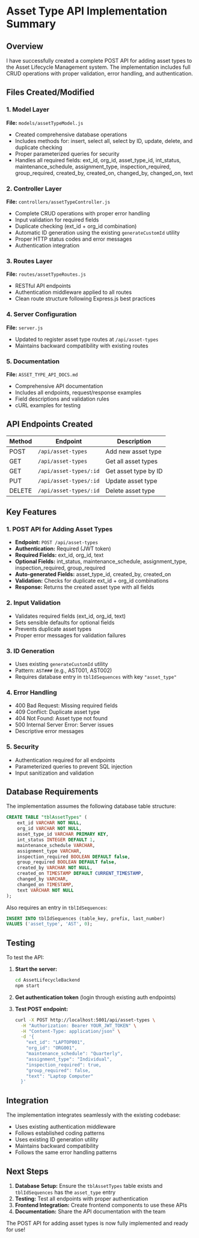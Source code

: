 # Asset Type API Implementation Summary

## Overview
I have successfully created a complete POST API for adding asset types to the Asset Lifecycle Management system. The implementation includes full CRUD operations with proper validation, error handling, and authentication.

## Files Created/Modified

### 1. Model Layer
**File:** `models/assetTypeModel.js`
- Created comprehensive database operations
- Includes methods for: insert, select all, select by ID, update, delete, and duplicate checking
- Proper parameterized queries for security
- Handles all required fields: ext_id, org_id, asset_type_id, int_status, maintenance_schedule, assignment_type, inspection_required, group_required, created_by, created_on, changed_by, changed_on, text

### 2. Controller Layer
**File:** `controllers/assetTypeController.js`
- Complete CRUD operations with proper error handling
- Input validation for required fields
- Duplicate checking (ext_id + org_id combination)
- Automatic ID generation using the existing `generateCustomId` utility
- Proper HTTP status codes and error messages
- Authentication integration

### 3. Routes Layer
**File:** `routes/assetTypeRoutes.js`
- RESTful API endpoints
- Authentication middleware applied to all routes
- Clean route structure following Express.js best practices

### 4. Server Configuration
**File:** `server.js`
- Updated to register asset type routes at `/api/asset-types`
- Maintains backward compatibility with existing routes

### 5. Documentation
**File:** `ASSET_TYPE_API_DOCS.md`
- Comprehensive API documentation
- Includes all endpoints, request/response examples
- Field descriptions and validation rules
- cURL examples for testing

## API Endpoints Created

| Method | Endpoint | Description |
|--------|----------|-------------|
| POST | `/api/asset-types` | Add new asset type |
| GET | `/api/asset-types` | Get all asset types |
| GET | `/api/asset-types/:id` | Get asset type by ID |
| PUT | `/api/asset-types/:id` | Update asset type |
| DELETE | `/api/asset-types/:id` | Delete asset type |

## Key Features

### 1. POST API for Adding Asset Types
- **Endpoint:** `POST /api/asset-types`
- **Authentication:** Required (JWT token)
- **Required Fields:** ext_id, org_id, text
- **Optional Fields:** int_status, maintenance_schedule, assignment_type, inspection_required, group_required
- **Auto-generated Fields:** asset_type_id, created_by, created_on
- **Validation:** Checks for duplicate ext_id + org_id combinations
- **Response:** Returns the created asset type with all fields

### 2. Input Validation
- Validates required fields (ext_id, org_id, text)
- Sets sensible defaults for optional fields
- Prevents duplicate asset types
- Proper error messages for validation failures

### 3. ID Generation
- Uses existing `generateCustomId` utility
- Pattern: `AST###` (e.g., AST001, AST002)
- Requires database entry in `tblIdSequences` with key `"asset_type"`

### 4. Error Handling
- 400 Bad Request: Missing required fields
- 409 Conflict: Duplicate asset type
- 404 Not Found: Asset type not found
- 500 Internal Server Error: Server issues
- Descriptive error messages

### 5. Security
- Authentication required for all endpoints
- Parameterized queries to prevent SQL injection
- Input sanitization and validation

## Database Requirements

The implementation assumes the following database table structure:

```sql
CREATE TABLE "tblAssetTypes" (
    ext_id VARCHAR NOT NULL,
    org_id VARCHAR NOT NULL,
    asset_type_id VARCHAR PRIMARY KEY,
    int_status INTEGER DEFAULT 1,
    maintenance_schedule VARCHAR,
    assignment_type VARCHAR,
    inspection_required BOOLEAN DEFAULT false,
    group_required BOOLEAN DEFAULT false,
    created_by VARCHAR NOT NULL,
    created_on TIMESTAMP DEFAULT CURRENT_TIMESTAMP,
    changed_by VARCHAR,
    changed_on TIMESTAMP,
    text VARCHAR NOT NULL
);
```

Also requires an entry in `tblIdSequences`:
```sql
INSERT INTO tblIdSequences (table_key, prefix, last_number) 
VALUES ('asset_type', 'AST', 0);
```

## Testing

To test the API:

1. **Start the server:**
   ```bash
   cd AssetLifecycleBackend
   npm start
   ```

2. **Get authentication token** (login through existing auth endpoints)

3. **Test POST endpoint:**
   ```bash
   curl -X POST http://localhost:5001/api/asset-types \
     -H "Authorization: Bearer YOUR_JWT_TOKEN" \
     -H "Content-Type: application/json" \
     -d '{
       "ext_id": "LAPTOP001",
       "org_id": "ORG001",
       "maintenance_schedule": "Quarterly",
       "assignment_type": "Individual",
       "inspection_required": true,
       "group_required": false,
       "text": "Laptop Computer"
     }'
   ```

## Integration

The implementation integrates seamlessly with the existing codebase:
- Uses existing authentication middleware
- Follows established coding patterns
- Uses existing ID generation utility
- Maintains backward compatibility
- Follows the same error handling patterns

## Next Steps

1. **Database Setup:** Ensure the `tblAssetTypes` table exists and `tblIdSequences` has the `asset_type` entry
2. **Testing:** Test all endpoints with proper authentication
3. **Frontend Integration:** Create frontend components to use these APIs
4. **Documentation:** Share the API documentation with the team

The POST API for adding asset types is now fully implemented and ready for use! 